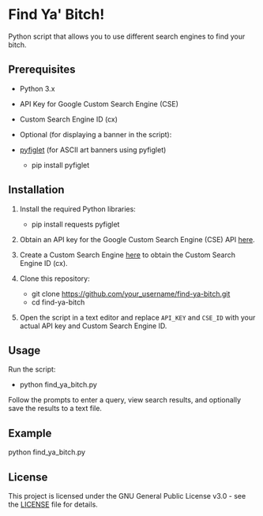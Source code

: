 # Find Ya' Bitch! 

Python script that allows you to use different search engines to find your bitch. 

## Prerequisites

- Python 3.x
- API Key for Google Custom Search Engine (CSE)
- Custom Search Engine ID (cx)

- Optional (for displaying a banner in the script):

- [pyfiglet](https://pypi.org/project/pyfiglet/) (for ASCII art banners using pyfiglet)

  - pip install pyfiglet

## Installation

1. Install the required Python libraries:

   - pip install requests pyfiglet

2. Obtain an API key for the Google Custom Search Engine (CSE) API [here](https://developers.google.com/custom-search/docs/tutorial/introduction).

3. Create a Custom Search Engine [here](https://cse.google.com/cse/) to obtain the Custom Search Engine ID (cx).

4. Clone this repository:
   - git clone https://github.com/your_username/find-ya-bitch.git
   - cd find-ya-bitch
   
5. Open the script in a text editor and replace `API_KEY` and `CSE_ID` with your actual API key and Custom Search Engine ID.

## Usage

Run the script:

- python find_ya_bitch.py

Follow the prompts to enter a query, view search results, and optionally save the results to a text file.

## Example

python find_ya_bitch.py

## License

This project is licensed under the GNU General Public License v3.0 - see the [LICENSE](LICENSE) file for details.

